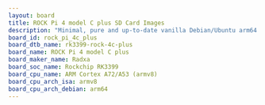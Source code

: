 ```yaml
---
layout: board
title: ROCK Pi 4 model C plus SD Card Images
description: "Minimal, pure and up-to-date vanilla Debian/Ubuntu arm64 SD card images for ROCK Pi 4 model C plus by Radxa, SoC: Rockchip RK3399, CPU ISA: armv8"
board_id: rock_pi_4c_plus
board_dtb_name: rk3399-rock-4c-plus
board_name: ROCK Pi 4 model C plus
board_maker_name: Radxa
board_soc_name: Rockchip RK3399
board_cpu_name: ARM Cortex A72/A53 (armv8)
board_cpu_arch_isa: armv8
board_cpu_arch_debian: arm64
---
```

